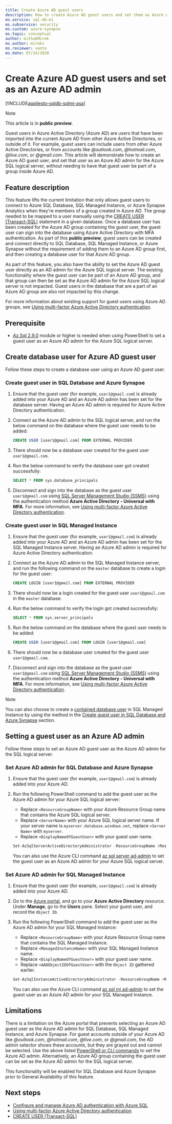 ```yaml
---
title: Create Azure AD guest users
description: How to create Azure AD guest users and set them as Azure AD admin without using Azure AD groups in Azure SQL Database, Azure SQL Managed Instance, and Azure Synapse Analytics
ms.service: sql-db-mi
ms.subservice: security
ms.custom: azure-synapse
ms.topic: conceptual
author: GithubMirek
ms.author: mireks
ms.reviewer: vanto
ms.date: 07/24/2020
---
```


# Create Azure AD guest users and set as an Azure AD admin

[!INCLUDE[appliesto-sqldb-sqlmi-asa](../includes/appliesto-sqldb-sqlmi-asa.md)]

> [!NOTE]
> This article is in **public preview**.

Guest users in Azure Active Directory (Azure AD) are users that have been imported into the current Azure AD from other Azure Active Directories, or outside of it. For example, guest users can include users from other Azure Active Directories, or from accounts like *@outlook.com*, *@hotmail.com*, 
*@live.com*, or *@gmail.com*. This article will demonstrate how to create an Azure AD guest user, and set that user as an Azure AD admin for the Azure SQL logical server, without needing to have that guest user be part of a group inside Azure AD.

## Feature description

This feature lifts the current limitation that only allows guest users to connect to Azure SQL Database, SQL Managed Instance, or Azure Synapse Analytics when they're members of a group created in Azure AD. The group needed to be mapped to a user manually using the [CREATE USER (Transact-SQL)](https://docs.microsoft.com/sql/t-sql/statements/create-user-transact-sql) statement in a given database. Once a database user has been created for the Azure AD group containing the guest user, the guest user can sign into the database using Azure Active Directory with MFA authentication. As part of this **public preview**, guest users can be created and connect directly to SQL Database, SQL Managed Instance, or Azure Synapse without the requirement of adding them to an Azure AD group first, and then creating a database user for that Azure AD group.

As part of this feature, you also have the ability to set the Azure AD guest user directly as an AD admin for the Azure SQL logical server. The existing functionality where the guest user can be part of an Azure AD group, and that group can then be set as the Azure AD admin for the Azure SQL logical server is not impacted. Guest users in the database that are a part of an Azure AD group are also not impacted by this change.

For more information about existing support for guest users using Azure AD groups, see [Using multi-factor Azure Active Directory authentication](authentication-mfa-ssms-overview.md).

## Prerequisite

- [Az.Sql 2.9.0](https://www.powershellgallery.com/packages/Az.Sql/2.9.0) module or higher is needed when using PowerShell to set a guest user as an Azure AD admin for the Azure SQL logical server.

## Create database user for Azure AD guest user 

Follow these steps to create a database user using an Azure AD guest user.

### Create guest user in SQL Database and Azure Synapse

1. Ensure that the guest user (for example, `user1@gmail.com`) is already added into your Azure AD and an Azure AD admin has been set for the database server. Having an Azure AD admin is required for Azure Active Directory authentication.

1. Connect as the Azure AD admin to the SQL logical server, and run the below command on the database where the guest user needs to be added:

    ```sql
    CREATE USER [user1@gmail.com] FROM EXTERNAL PROVIDER
    ```

1. There should now be a database user created for the guest user `user1@gmail.com`.

1. Run the below command to verify the database user got created successfully:

    ```sql
    SELECT * FROM sys.database_principals
    ```

1. Disconnect and sign into the database as the guest user `user1@gmail.com` using [SQL Server Management Studio (SSMS)](https://docs.microsoft.com/sql/ssms/download-sql-server-management-studio-ssms) using the authentication method **Azure Active Directory - Universal with MFA**. For more information, see [Using multi-factor Azure Active Directory authentication](authentication-mfa-ssms-overview.md).

### Create guest user in SQL Managed Instance

1. Ensure that the guest user (for example, `user1@gmail.com`) is already added into your Azure AD and an Azure AD admin has been set for the SQL Managed Instance server. Having an Azure AD admin is required for Azure Active Directory authentication.

1. Connect as the Azure AD admin to the SQL Managed Instance server, and run the following command on the `master` database to create a login for the guest user:

    ```sql
    CREATE LOGIN [user1@gmail.com] FROM EXTERNAL PROVIDER
    ```

1. There should now be a login created for the guest user `user1@gmail.com` in the `master` database.

1. Run the below command to verify the login got created successfully:

    ```sql
    SELECT * FROM sys.server_principals
    ```

1. Run the below command on the database where the guest user needs to be added: 

    ```sql
    CREATE USER [user1@gmail.com] FROM LOGIN [user1@gmail.com]
    ```

1. There should now be a database user created for the guest user `user1@gmail.com`.

1. Disconnect and sign into the database as the guest user `user1@gmail.com` using [SQL Server Management Studio (SSMS)](https://docs.microsoft.com/sql/ssms/download-sql-server-management-studio-ssms) using the authentication method **Azure Active Directory - Universal with MFA**. For more information, see [Using multi-factor Azure Active Directory authentication](authentication-mfa-ssms-overview.md).

> [!NOTE]
> You can also choose to create a [contained database user](https://docs.microsoft.com/sql/relational-databases/security/contained-database-users-making-your-database-portable) in SQL Managed Instance by using the method in the [Create guest user in SQL Database and Azure Synapse](#create-guest-user-in-sql-database-and-azure-synapse) section.

## Setting a guest user as an Azure AD admin

Follow these steps to set an Azure AD guest user as the Azure AD admin for the SQL logical server.

### Set Azure AD admin for SQL Database and Azure Synapse

1. Ensure that the guest user (for example, `user1@gmail.com`) is already added into your Azure AD.

1. Run the following PowerShell command to add the guest user as the Azure AD admin for your Azure SQL logical server:

    - Replace `<ResourceGroupName>` with your Azure Resource Group name that contains the Azure SQL logical server.
    - Replace `<ServerName>` with your Azure SQL logical server name. If your server name is `myserver.database.windows.net`, replace `<Server Name>` with `myserver`.
    - Replace `<DisplayNameOfGuestUser>` with your guest user name.

    ```powershell
    Set-AzSqlServerActiveDirectoryAdministrator -ResourceGroupName <ResourceGroupName> -ServerName <ServerName> -DisplayName <DisplayNameOfGuestUser>
    ```

    You can also use the Azure CLI command [az sql server ad-admin](https://docs.microsoft.com/cli/azure/sql/server/ad-admin) to set the guest user as an Azure AD admin for your Azure SQL logical server.

### Set Azure AD admin for SQL Managed Instance

1. Ensure that the guest user (for example, `user1@gmail.com`) is already added into your Azure AD.

1. Go to the [Azure portal](https://portal.azure.com), and go to your **Azure Active Directory** resource. Under **Manage**, go to the **Users** pane. Select your guest user, and record the `Object ID`. 

1. Run the following PowerShell command to add the guest user as the Azure AD admin for your SQL Managed Instance:

    - Replace `<ResourceGroupName>` with your Azure Resource Group name that contains the SQL Managed Instance.
    - Replace `<ManagedInstanceName>` with your SQL Managed Instance name.
    - Replace `<DisplayNameOfGuestUser>` with your guest user name.
    - Replace `<AADObjectIDOfGuestUser>` with the `Object ID` gathered earlier.

    ```powershell
    Set-AzSqlInstanceActiveDirectoryAdministrator -ResourceGroupName <ResourceGroupName> -InstanceName "<ManagedInstanceName>" -DisplayName <DisplayNameOfGuestUser> -ObjectId <AADObjectIDOfGuestUser>
    ```

    You can also use the Azure CLI command [az sql mi ad-admin](https://docs.microsoft.com/cli/azure/sql/mi/ad-admin) to set the guest user as an Azure AD admin for your SQL Managed Instance.

## Limitations

There is a limitation on the Azure portal that prevents selecting an Azure AD guest user as the Azure AD admin for SQL Database, SQL Managed Instance, and Azure Synapse. For guest accounts outside of your Azure AD like *@outlook.com*, *@hotmail.com*, *@live.com*, or *@gmail.com*, the AD admin selector shows these accounts, but they are grayed out and cannot be selected. Use the above listed [PowerShell or CLI commands](#setting-a-guest-user-as-an-azure-ad-admin) to set the Azure AD admin. Alternatively, an Azure AD group containing the guest user can be set as the Azure AD admin for the SQL logical server.

This functionality will be enabled for SQL Database and Azure Synapse prior to General Availability of this feature.

## Next steps

- [Configure and manage Azure AD authentication with Azure SQL](authentication-aad-configure.md)
- [Using multi-factor Azure Active Directory authentication](authentication-mfa-ssms-overview.md)
- [CREATE USER (Transact-SQL)](https://docs.microsoft.com/sql/t-sql/statements/create-user-transact-sql)
